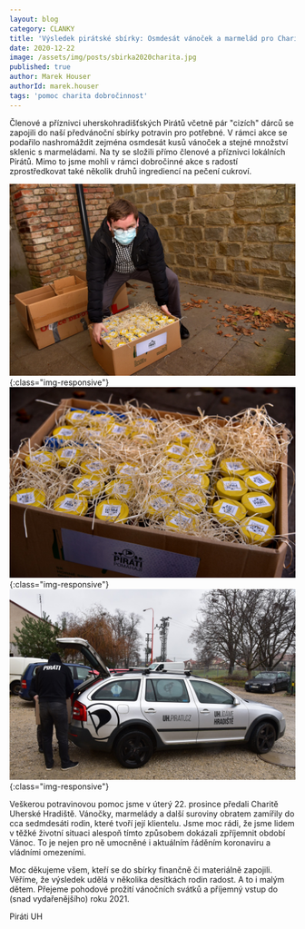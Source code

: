 ```yaml
---
layout: blog
category: CLANKY
title: 'Výsledek pirátské sbírky: Osmdesát vánoček a marmelád pro Charitu UH'
date: 2020-12-22
image: /assets/img/posts/sbirka2020charita.jpg
published: true
author: Marek Houser
authorId: marek.houser
tags: 'pomoc charita dobročinnost'
---
```


Členové a příznivci uherskohradišťských Pirátů včetně pár "cizích" dárců se zapojili do naší předvánoční sbírky potravin pro potřebné. V rámci akce se podařilo nashromáždit zejména osmdesát kusů vánoček a stejné množství sklenic s marmeládami. Na ty se složili přímo členové a příznivci lokálních Pirátů. Mimo to jsme mohli v rámci dobročinné akce s radostí zprostředkovat také několik druhů ingrediencí na pečení cukroví.

![image-title-here](/assets/img/posts/vanocky1.jpg){:class="img-responsive"} ![image-title-here](/assets/img/posts/vanocky2.jpg){:class="img-responsive"} ![image-title-here](/assets/img/posts/vanocky3.jpg){:class="img-responsive"}

Veškerou potravinovou pomoc jsme v úterý 22. prosince předali Charitě Uherské Hradiště. Vánočky, marmelády a další suroviny obratem zamířily do cca sedmdesáti rodin, které tvoří její klientelu. Jsme moc rádi, že jsme lidem v těžké životní situaci alespoň tímto způsobem dokázali zpříjemnit období Vánoc. To je nejen pro ně umocněné i aktuálním řáděním koronaviru a vládními omezeními.

Moc děkujeme všem, kteří se do sbírky finančně či materiálně zapojili. Věříme, že výsledek udělá v několika desítkách rodin radost. A to i malým dětem. Přejeme pohodové prožití vánočních svátků a příjemný vstup do (snad vydařenějšího) roku 2021.

Piráti UH
